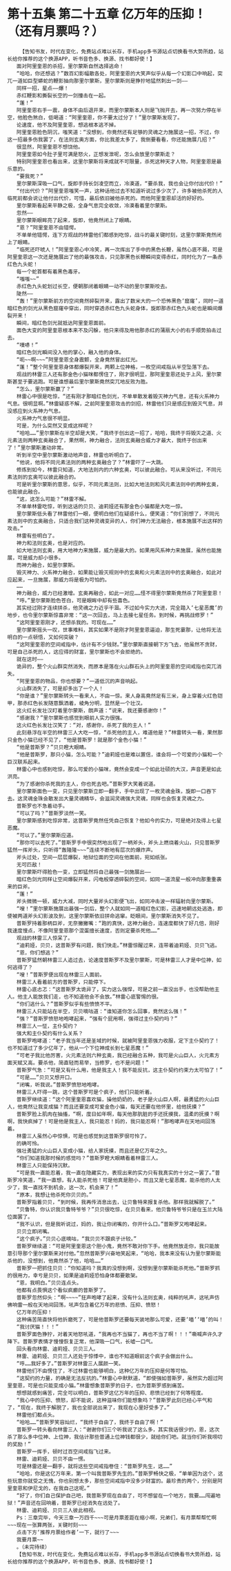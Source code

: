 # 第十五集 第二十五章 亿万年的压抑！（还有月票吗？）
        【告知书友，时代在变化，免费站点难以长存，手机app多书源站点切换看书大势所趋，站长给你推荐的这个换源APP，听书音色多、换源、找书都好使！】
       面对阿里奎恩的杀招，里尔蒙斯自然选择逃命！
       “哈哈，你还想逃？”数百幻影幅散各处，阿里奎恩的大笑声似乎从每一个幻影口中响起，突兀一道如巨型蟒蛇的鞭影抽向那里尔蒙斯，里尔蒙斯则是狰狞地猛然刺出一剑——
       同样一招，星点——爆！
       赤红鞭影和撕裂长空的一剑撞击在一起。
       “蓬！”
       阿里奎恩右手一震，身体不由后退开来，而里尔蒙斯本人则是飞抛开去，再一次努力停在半空，他脸色煞白，低喝道：“阿里奎恩，你不要太过分了！”里尔蒙斯发现了。
       论速度，他不及阿里奎恩，想逃根本逃不掉。
       阿里奎恩脸色阴沉，嗤笑道：“没想到，你竟然还有足够的灵魂之力施展这一招，不过，你这一招最多伤我罢了，在法则玄奥方面，你比我差太多了，我倒要看看，你还能施展几招？”
       很显然，阿里奎恩不想饶他。
       阿里奎恩如今肚子里可满是怒火，正想发泄呢，怎么会放里尔蒙斯走？
       特别阿里奎恩也看出来，这里尔蒙斯将来成就不可限量，杀死这种天才人物，阿里奎恩是最乐意的。
       “要我死？”
       里尔蒙斯深吸一口气，旋即手持长剑凌空而立，冷漠道，“要杀我，我也会让你付出代价！”
       “付出代价？”阿里奎恩嗤笑一声，这种话他过去不知道听说过多少次了，许多被他杀死的人临死前都会说让他付出代价，可惜，最后依旧被他杀死的。而他阿里奎恩却活的好好的。
       里尔蒙斯看起来平静之极，全身气息完全收敛，冷漠看着里尔蒙斯。
       忽然——
       里尔蒙斯眼眸亮了起来，旋即，他竟然闭上了眼睛。
       “恩？”阿里奎恩不由错愕。
       不单单他错愕，连下方观战的林雷他们都感到吃惊，战斗的最关键时刻，这里尔蒙斯竟然闭上了眼睛。
       “临死还吓唬人！”阿里奎恩心中冷笑，再一次挥出了手中的黑色长鞭，虽然心底不屑，可是阿里奎恩这一次还是施展出了他的最强攻击，只见那黑色长鞭瞬间变得赤红，同时化为了一条赤红色九头蛇！
       每一个蛇首都有着黑色毒牙。
       “嗤嗤~~”
       赤红色九头蛇划过长空，便朝那闭着眼睛一动不动的里尔蒙斯咬去。
       陡然——
       “轰！”里尔蒙斯前方的空间竟然碎裂开来，露出了数米大的一个恐怖黑色‘窟窿’，同时一道暗红色的剑光从黑色窟窿中穿出，同时穿透赤红色九头蛇身体，旋即那赤红色九头蛇也是瞬间爆裂开来！
       瞬间，暗红色剑光就抵达阿里奎恩面前。
       面色大变的阿里奎恩根本来不及闪躲，他只来得及用他那赤红的蒲扇大小的右手顺势拍击过去。
       “噗哧！”
       暗红色剑光瞬间没入他的掌心，融入他的身体。
       “呃~~啊~~~”阿里奎恩全身震颤，全身竟然冒出红光。
       “蓬！”整个阿里奎恩身体都爆裂开来，两颗上位神格，一枚空间戒指从半空坠落下去。
       观战的林雷三人还有那金色小猫咪都愣住了，刚才很明显，那阿里奎恩还处于上风，里尔蒙斯甚至于要逃跑。可是谁想最后里尔蒙斯竟然突兀地反败为胜。
       “怎么，里尔蒙斯赢了？”
       林雷心中很是吃惊，“还有刚才那暗红色剑光，不单单散发着毁灭神力气息，还有火系神力气息。很明显啊。”林雷疑惑不解，之前阿里奎恩攻击的剑招，林雷他们只是感应到毁灭气息，并没感应到火系神力气息。
       火系神力气息很不明显。
       可是，为什么突然又变成这样呢？
       “哈哈……”里尔蒙斯在半空却是大笑，“我终于创出这一招了，哈哈，我终于将毁灭之道、火元素法则两种玄奥融合了，果然啊，神力融合，法则玄奥融合威力才最大，我终于创出来了！”里尔蒙斯激动非常。
       听到半空中里尔蒙斯激动地声音，林雷也听明白了。
       “他说，他将不同元素法则的两种玄奥融合了？”林雷吓了一大跳。
       修炼到如今，林雷只知道，大地法则内的六种玄奥，可以彼此融合。可从来没听过，不同元素法则的玄奥可以彼此融合的。
       可是听里尔蒙斯的意思，似乎，不同元素法则，比如大地法则和风元素法则中的两种玄奥，也能彼此融合。
       “这，这怎么可能？”林雷不解。
       不单单林雷吃惊，听到这话的贝贝、迪莉娅还有那金色小猫都是大吃一惊。
       里尔蒙斯低头看了林雷他们一眼，便明白他们在疑惑什么，便笑道：“你们别想了，不同元素法则中的玄奥融合，只适合我们这种灵魂变异的人，你们神力无法融合，根本施展不出这样的攻击。”
       林雷有些明白了。
       神力和法则玄奥，也是对应的。
       如大地法则玄奥，用大地神力来施展，威力是最大的。如果用风系神力来施展，虽然也能施展，可是威力却小很多。
       而神力融合，如里尔蒙斯。
       毁灭神力、火系神力融合，如果能让毁灭规则中的玄奥和火元素法则中的玄奥融合，如此对应起来，一旦施展，那威力将是极为可怕的。
       ……
       神力融合，威力已经激增。玄奥再融合，如此一对应……怪不得里尔蒙斯竟然杀了阿里奎恩！
       “呼。”里尔蒙斯脸色苍白，可是眼眸中却有些喜色。
       其实经过刚才连续拼杀，他灵魂之力近乎干涸。不过如今实力大进，完全踏入‘七星恶魔’的地步，也令里尔蒙斯惊喜非常：“这一次回去，马上去接七星任务。到时候，再挑战修罗！”
       “这阿里奎恩刚才，还想杀我的。可现在……”
       里尔蒙斯摇头一叹，世事难料，其实如果不是刚才阿里奎恩逼迫，那生死霎那，让他将无法明白的一点顿悟，又如何突破？
       “这阿里奎恩的空间戒指中，估计有不少钱财。”里尔蒙斯直接朝下方飞去，他虽然不贪财，可是自己杀死的人，这应得的财富，里尔蒙斯也不会拒绝的。
       就在这时——
       诡异的，整个火山群突然消失，而原本是落在火山群石头上的阿里奎恩的空间戒指也突兀消失。
       “阿里奎恩的物品，你也想要？”一道低沉的声音响起。
       火山群消失了，可是却多出了一个人！
       “你是谁？”里尔蒙斯转头一看来人，不由一惊。来人身高竟然足有三米，身上穿着火红色铠甲，那赤红色长发随意飘洒着，棱角分明，显然是一个壮汉。
       这火红长发壮汉盯着里尔蒙斯，朗声道：“说来，我还要感谢你！”
       “感谢我？”里尔蒙斯也感觉到眼前人实力很强。
       这火红色长发壮汉笑了：“对，感谢你，杀死了我的主人！”
       此刻悬浮在半空的林雷三人大吃一惊，“杀死他的主人，难道他是？”林雷转头一看，果然那只金色小猫已经不见了，“他是普斯罗！就是那个金色小猫！”
       “他是普斯罗？”贝贝瞪大眼睛。
       “他是普斯罗，那只小猫，怎么可能？”迪莉娅也是难以置信，谁会将一个可爱的小猫和一个巨汉联系起来。
       林雷心中也感到吃惊，那么可爱的小猫咪，竟然会变成一个如此壮硕的大汉，声音更是如此洪亮。
       “为了感谢你杀死我的主人，你也死去吧。”普斯罗大笑着说道。
       里尔蒙斯面色一变，只见里尔蒙斯立即一翻手，手中出现了一枚灵魂金珠，旋即一口吞下去。这灵魂金珠会散发出大量灵魂精华，会滋润灵魂强大灵魂，同样也会恢复灵魂之力。
       普斯罗也不急着动手。
       “可以了吗？”普斯罗淡然一笑。
       里尔蒙斯感到吃惊非常，这普斯罗竟然任凭自己恢复？他如今的实力，可是绝对及得上七星恶魔。
       “可以了。”里尔蒙斯应道。
       “那你可以去死了。”普斯罗手中很突然地出现了一柄斧头，斧头上燃烧着火山，只见普斯罗猛然一挥斧头，只听得“轰隆隆~~~”连续不断地有层次的爆炸声。
       斧头过处，空间一层层爆裂，地狱位面的空间在他面前，宛如纸张。
       无可匹敌！
       里尔蒙斯吓得脸色一变，立即猛然将自己最强一剑施展出——
       暗红色剑光同样让空间爆裂开来，闪电般穿透碎裂的空间，如同一道流星一般冲向那重重袭来的巨斧。
       “蓬！”
       斧头微微一顿，威力大减，同时大量斧头幻影便飞出，如同冲击波一样辐射向里尔蒙斯。
       “嗖！”里尔蒙斯施展出最强一剑后，整个人就如同一道暗红色幻影，迅速地朝远处逃逸，即使被两道斧头幻影波及到，这里尔蒙斯依旧拼命逃窜。眨眼间，里尔蒙斯消失不见了。
       普斯罗持着那柄巨斧，无奈撇撇嘴：“跑的真快，这神力融合，连速度都快了好几倍，刚好我速度慢点，不像阿里奎恩那个混蛋擅长速度，否则定要杀死他……”
       观战的林雷三人惊呆了。
       “迪莉娅，贝贝，这普斯罗有问题，我们快走。”林雷惊醒过来，连带着迪莉娅、贝贝飞逃。
       “恩，你们想逃？”
       普斯罗猛然朝林雷三人追过去，论速度普斯罗不及里尔蒙斯，可是林雷三人才是中位神，如何逃得了？
       “嗖！”普斯罗便出现在林雷三人面前。
       林雷三人看着前方的普斯罗，只能停下。
       林雷心底忐忑：“这普斯罗太诡异了，实力这么强悍，可是之前一直没出手，也没帮助他主人。他主人能放我们走，也不知道他会不会放。”林雷心底警惕的很。
       “你们逃什么？”普斯罗似乎有些愤愤不平。
       林雷三人只能站在半空，贝贝嘀咕道：“谁知道你怎么回事，竟然这么强！”
       “强？”普斯罗愤怒地咆哮起来，“强有个屁用啊，强得过主仆契约吗？”
       林雷三人一怔，主仆契约？
       强大和主仆契约有什么关系？
       普斯罗咆哮道：“老子我当年还是圣域的时候，就被阿里奎恩强力收服，定下主仆契约了！也不知道过了多少亿年了，他从一个下位神成长到七星恶魔！”
       “可老子我比他厉害，火元素法则六种玄奥，我已经融合五种，我可是火山巨人，火元素方面天赋又高。要杀他，简直轻而易举，当修罗，也不是问题！”
       普斯罗气急：“可是又有什么用，他是我主人！我不能反抗，这主仆契约约束力太可怕了！”
       “可是……”贝贝又想开口。
       “闭嘴，听我说。”普斯罗愤怒地咆哮。
       林雷三人吓得一跳，这个普斯罗可是个疯子，他们只能听着。
       普斯罗继续道：“这个阿里奎恩喜欢猫，操他奶奶的，老子是火山巨人啊，最勇猛的火山巨人，他竟然让我变成猫？而且还要变成可爱金色小猫，每天还要在他怀里，给他抚摸？”
       普斯罗脸上肌肉在抽搐，“啊，度日如年啊，每天他那肮脏的手还抚摸我，温柔的抚摸？啊啊，我快疯掉了！可是他是我主人，我只能忍！妈的，我只能忍啊！”那咆哮声在天地间回荡着。
       林雷三人虽然心中惊惧，可是也感觉到这普斯罗很可怜了。
       的确可怜。
       强壮勇猛的火山巨人变成小猫，给人家抚摸，而且还是亿万年之久。
       “你们知道我那时候的感觉吗？”普斯罗瞪大眼睛看着林雷三人。
       林雷三人只能保持沉默。
       “可是我一直能忍着，我一直在隐藏实力，表现出来的实力只有我真实的十分之一罢了。”普斯罗冷笑道，“我一直想，有人能杀死他！可是他真是胆小，而且又是七星恶魔，能杀他的人太少了，我一直找不到机会，这一次，机会来了！”
       “原本，我想让他杀死你贝贝的。”
       普斯罗指着贝贝，“到时候，我再传消息出去，让贝鲁特来报复杀他。那样我就解脱了。”
       “贝鲁特，你认识我贝鲁特爷爷？”贝贝很吃惊，在贝贝看来，他贝鲁特爷爷只是在玉兰大陆位面罢了。
       “我不认识，但是我听说过，妈的，我让你闭嘴的，你开什么口。”普斯罗又咆哮起来。
       贝贝立即闭嘴。
       “这个疯子。”贝贝心底嘀咕，“我贝贝不跟疯子计较。”
       普斯罗继续道：“可是阿里奎恩这个胆小鬼，竟然不敢对你下手。他竟然放走你，我只能故意引导那个里尔蒙斯来对付他。”忽然普斯罗兴奋地笑起来，“哈哈，我本来没有认为里尔蒙斯能杀他的，没想到，他竟然杀了他，哈哈……”
       普斯罗一把抓住贝贝：“你知道吗？我真的没想到啊，没想到里尔蒙斯能杀死他。”普斯罗抓的很用力，幸亏是贝贝，如果是迪莉娅恐怕身体都要散架。
       “恩，我明白。”贝贝连点头。
       他都有点畏惧这个看似疯癫的普斯罗了。
       普斯罗忽然仰头：“啊~~~~”狂声咆哮了起来，没有什么法则玄奥，纯粹的吼声，这吼声仿佛响雷一般在天地间回荡，吼声包含着亿万年的悲愤、压抑、愤怒！
       亿万年的压抑！
       这种痛苦简直快将他折磨死了，可是他普斯罗还要每天装地那么可爱，还要‘喵’‘喵’的叫！
       “我讨厌猫！！！”
       普斯罗面色狰狞，对着天地怒吼道，“我再也不当猫了，再也不当了啊！！！”嘶喊声许久才降下。普斯罗表情才慢慢恢复正常，他深吸一口气，长嘘一口气。
       回头看向林雷、迪莉娅、贝贝三人。
       林雷、迪莉娅、贝贝三人还处于惊悸中，谁也不知道眼前这个疯子会做出什么。
       “呼……我好多了。”普斯罗对林雷三人展颜一笑。
       林雷他们不由愣住了，不过林雷也能够明白，这种亿万年的压抑是何等可怕。
       “这契约的力量，的确是无法反抗的。”林雷心中默默道，“即使强如普斯罗，虽然实力超过阿里奎恩，可是也只能变成小猫。”林雷想象普斯罗的日子，也为普斯罗感到痛苦。
       想想就感到痛苦，完全可以明白，普斯罗这亿万年的压抑、悲愤已经到了何等程度。
       “我心中的压抑、愤怒，却不能说，这种滋味你们能想象吗？”普斯罗此刻已经心平气和了，“现在，我终于解脱了，我也全部说出来了，我现在心里好受多了。”
       林雷他们都点头。
       “哈哈……”普斯罗笑容灿烂，“我终于自由了，我终于自由了啊！”
       普斯罗一转头看向林雷三人：“谢谢你们三个听我说了这么多，其实我话很少的，恩，这次杀了那么多中位神、上位神，我估计那些普通上位神钱都很少，就给你们吧。就当你们听我唠叨的奖励！”
       普斯罗一挥手，顿时过百空间戒指飞过来。
       林雷、迪莉娅、贝贝不由一愣。
       可是林雷还是一翻手，就将这些空间戒指卷住：“普斯罗先生，这……”
       “哈哈，你是这亿万年来，第一个叫我普斯罗先生的。”普斯罗畅快之极，“单单因为这个，这些玩意你就受之无愧，你也别想太多，那些空间戒指中没多少财富的。最珍贵的两个，分别是阿里奎恩和伊尼戈的，在我自己这呢。”
       “好了，你们自己保护自己吧，我普斯罗现在自由了，可不想留在一个地方，我要……闯遍地狱！”声音还在回响着，普斯罗已经消失在远处了。
       林雷、迪莉娅、贝贝三人彼此相视。
       Ps：三章完毕，今天三章一万四千~~~可是月票差距在缩小啊，兄弟们，有月票帮帮忙啊~~~现在一张算两张，关键时刻~~~
       点击下方‘推荐月票给作者’一下，就行了~~~
       我要月票~~
       。（未完待续）
       【告知书友，时代在变化，免费站点难以长存，手机app多书源站点切换看书大势所趋，站长给你推荐的这个换源APP，听书音色多、换源、找书都好使！】